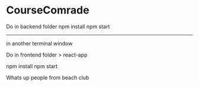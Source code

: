 # CourseComrade



Do in backend folder
npm install 
npm start



---
in another terminal window


Do in frontend folder > react-app

npm install
npm start


Whats up people from beach club


